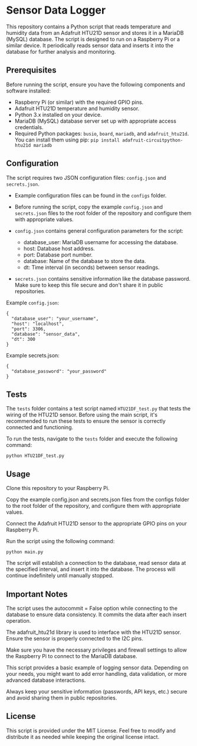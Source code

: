 # Sensor Data Logger
This repository contains a Python script that reads temperature and humidity data from an Adafruit HTU21D sensor and stores it in a MariaDB (MySQL) database. The script is designed to run on a Raspberry Pi or a similar device. It periodically reads sensor data and inserts it into the database for further analysis and monitoring.

## Prerequisites
Before running the script, ensure you have the following components and software installed:

- Raspberry Pi (or similar) with the required GPIO pins.
- Adafruit HTU21D temperature and humidity sensor.
- Python 3.x installed on your device.
- MariaDB (MySQL) database server set up with appropriate access credentials.
- Required Python packages: `busio`, `board`, `mariadb`, and `adafruit_htu21d`. You can install them using pip: `pip install adafruit-circuitpython-htu21d mariadb`

## Configuration
The script requires two JSON configuration files: `config.json` and `secrets.json`.

- Example configuration files can be found in the `configs` folder.
- Before running the script, copy the example `config.json` and `secrets.json` files to the root folder of the repository and configure them with appropriate values.


- `config.json` contains general configuration parameters for the script:
    * database_user: MariaDB username for accessing the database.
    * host: Database host address.
    * port: Database port number.
    * database: Name of the database to store the data.
    * dt: Time interval (in seconds) between sensor readings.

- `secrets.json` contains sensitive information like the database password. Make sure to keep this file secure and don't share it in public repositories.

Example `config.json`:
```
{
  "database_user": "your_username",
  "host": "localhost",
  "port": 3306,
  "database": "sensor_data",
  "dt": 300
}
```
Example secrets.json:
```
{
  "database_password": "your_password"
}
```

## Tests
The `tests` folder contains a test script named `HTU21DF_test.py` that tests the wiring of the HTU21D sensor. Before using the main script, it's recommended to run these tests to ensure the sensor is correctly connected and functioning.

To run the tests, navigate to the `tests` folder and execute the following command:
```
python HTU21DF_test.py
```
## Usage
Clone this repository to your Raspberry Pi.

Copy the example config.json and secrets.json files from the configs folder to the root folder of the repository, and configure them with appropriate values.

Connect the Adafruit HTU21D sensor to the appropriate GPIO pins on your Raspberry Pi.

Run the script using the following command:

```python main.py```

The script will establish a connection to the database, read sensor data at the specified interval, and insert it into the database. The process will continue indefinitely until manually stopped.

## Important Notes
The script uses the autocommit = False option while connecting to the database to ensure data consistency. It commits the data after each insert operation.

The adafruit_htu21d library is used to interface with the HTU21D sensor. Ensure the sensor is properly connected to the I2C pins.

Make sure you have the necessary privileges and firewall settings to allow the Raspberry Pi to connect to the MariaDB database.

This script provides a basic example of logging sensor data. Depending on your needs, you might want to add error handling, data validation, or more advanced database interactions.

Always keep your sensitive information (passwords, API keys, etc.) secure and avoid sharing them in public repositories.

## License
This script is provided under the MIT License. Feel free to modify and distribute it as needed while keeping the original license intact.
